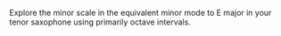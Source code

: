 Explore the minor scale in the equivalent minor mode to E major in your tenor saxophone using primarily octave intervals.